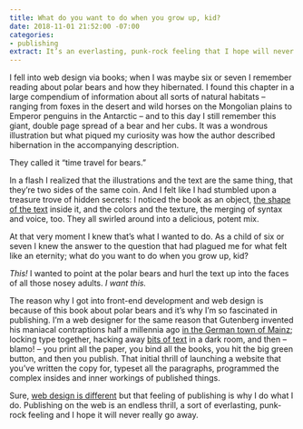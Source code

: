 ```yaml
---
title: What do you want to do when you grow up, kid?
date: 2018-11-01 21:52:00 -07:00
categories:
- publishing
extract: It’s an everlasting, punk-rock feeling that I hope will never really go away.
---
```


I fell into web design via books; when I was maybe six or seven I remember reading about polar bears and how they hibernated. I found this chapter in a large compendium of information about all sorts of natural habitats – ranging from foxes in the desert and wild horses on the Mongolian plains to Emperor penguins in the Antarctic – and to this day I still remember this giant, double page spread of a bear and her cubs. It was a wondrous illustration but what piqued my curiosity was how the author described hibernation in the accompanying description. 

They called it “time travel for bears.” 

In a flash I realized that the illustrations and the text are the same thing, that they’re two sides of the same coin. And I felt like I had stumbled upon a treasure trove of hidden secrets: I noticed the book as an object, [the shape of the text](https://robinrendle.com/essays/call-me-interactivity/) inside it, and the colors and the texture, the merging of syntax and voice, too. They all swirled around into a delicious, potent mix. 

At that very moment I knew that’s what I wanted to do. As a child of six or seven I knew the answer to the question that had plagued me for what felt like an eternity; what do you want to do when you grow up, kid?

_This!_ I wanted to point at the polar bears and hurl the text up into the faces of all those nosey adults. _I want this._

The reason why I got into front-end development and web design is because of this book about polar bears and it’s why I’m so fascinated in publishing. I’m a web designer for the same reason that Gutenberg invented his maniacal contraptions half a millennia ago [in the German town of Mainz](https://robinrendle.com/essays/futures-of-typography/); locking type together, hacking away [bits of text](https://robinrendle.com/essays/bookmarking/) in a dark room, and then – blamo! – you print all the paper, you bind all the books, you hit the big green button, and then you publish. That initial thrill of launching a website that you’ve written the copy for, typeset all the paragraphs, programmed the complex insides and inner workings of published things. 

Sure, [web design is different](https://robinrendle.com/essays/new-web-typography/) but that feeling of publishing is why I do what I do. Publishing on the web is an endless thrill, a sort of everlasting, punk-rock feeling and I hope it will never really go away.